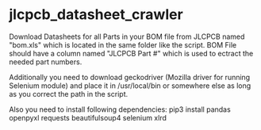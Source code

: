 # jlcpcb_datasheet_crawler

Download Datasheets for all Parts in your BOM file from JLCPCB named "bom.xls" which is located in the same folder like the script.
BOM File should have a column named "JLCPCB Part #" which is used to ectract the needed part numbers.

Additionally you need to download geckodriver (Mozilla driver for running Selenium module) and place it in /usr/local/bin or somewhere else as long as you correct the path in the script.

Also you need to install following dependencies:
pip3 install pandas openpyxl requests beautifulsoup4 selenium xlrd 
